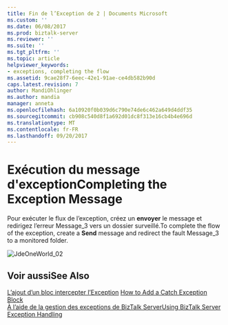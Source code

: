 ```yaml
---
title: Fin de l’Exception de 2 | Documents Microsoft
ms.custom: ''
ms.date: 06/08/2017
ms.prod: biztalk-server
ms.reviewer: ''
ms.suite: ''
ms.tgt_pltfrm: ''
ms.topic: article
helpviewer_keywords:
- exceptions, completing the flow
ms.assetid: 9cae28f7-6eec-42e1-91ae-ce4db582b90d
caps.latest.revision: 7
author: MandiOhlinger
ms.author: mandia
manager: anneta
ms.openlocfilehash: 6a10920f0b039d6c790e74de6c462a649d4ddf35
ms.sourcegitcommit: cb908c540d8f1a692d01dc8f313e16cb4b4e696d
ms.translationtype: MT
ms.contentlocale: fr-FR
ms.lasthandoff: 09/20/2017
---
```

# <a name="completing-the-exception-message"></a><span data-ttu-id="73f1e-102">Exécution du message d'exception</span><span class="sxs-lookup"><span data-stu-id="73f1e-102">Completing the Exception Message</span></span>
<span data-ttu-id="73f1e-103">Pour exécuter le flux de l’exception, créez un **envoyer** le message et redirigez l’erreur Message_3 vers un dossier surveillé.</span><span class="sxs-lookup"><span data-stu-id="73f1e-103">To complete the flow of the exception, create a **Send** message and redirect the fault Message_3 to a monitored folder.</span></span>  
  
 ![](../core/media/jdeoneworld-02.gif "JdeOneWorld_02")  
  
## <a name="see-also"></a><span data-ttu-id="73f1e-104">Voir aussi</span><span class="sxs-lookup"><span data-stu-id="73f1e-104">See Also</span></span>  
 <span data-ttu-id="73f1e-105">[L’ajout d’un bloc intercepter l’Exception](../core/how-to-add-a-catch-exception-block4.md) </span><span class="sxs-lookup"><span data-stu-id="73f1e-105">[How to Add a Catch Exception Block](../core/how-to-add-a-catch-exception-block4.md) </span></span>  
 [<span data-ttu-id="73f1e-106">À l’aide de la gestion des exceptions de BizTalk Server</span><span class="sxs-lookup"><span data-stu-id="73f1e-106">Using BizTalk Server Exception Handling</span></span>](../core/using-biztalk-server-exception-handling1.md)